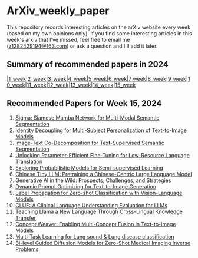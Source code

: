 # ArXiv_weekly_paper
This repository records interesting articles on the arXiv website every week (based on my own opinions only).
If you find some interesting articles in this week's arxiv that I've missed, feel free to email me (z1282429194@163.com) or ask a question and I'll add it later.

## Summary of recommended papers in 2024
<!-- | | | | |
|--------|--------|--------|--------| -->
|[1_week](https://github.com/Fatflower/ArXiv_weekly_paper/blob/main/2024/1_week.md)|[2_week](https://github.com/Fatflower/ArXiv_weekly_paper/blob/main/2024/2_week.md)|[3_week](https://github.com/Fatflower/ArXiv_weekly_paper/blob/main/2024/3_week.md)|[4_week](https://github.com/Fatflower/ArXiv_weekly_paper/blob/main/2024/4_week.md)|[5_week](https://github.com/Fatflower/ArXiv_weekly_paper/blob/main/2024/5_week.md)|[6_week](https://github.com/Fatflower/ArXiv_weekly_paper/blob/main/2024/6_week.md)|[7_week](https://github.com/Fatflower/ArXiv_weekly_paper/blob/main/2024/7_week.md)|[8_week](https://github.com/Fatflower/ArXiv_weekly_paper/blob/main/2024/8_week.md)|[9_week](https://github.com/Fatflower/ArXiv_weekly_paper/blob/main/2024/9_week.md)|[10_week](https://github.com/Fatflower/ArXiv_weekly_paper/blob/main/2024/10_week.md)|[11_week](https://github.com/Fatflower/ArXiv_weekly_paper/blob/main/2024/11_week.md)|[12_week](https://github.com/Fatflower/ArXiv_weekly_paper/blob/main/2024/12_week.md)|[13_week](https://github.com/Fatflower/ArXiv_weekly_paper/blob/main/2024/13_week.md)|[14_week](https://github.com/Fatflower/ArXiv_weekly_paper/blob/main/2024/14_week.md)|[15_week](https://github.com/Fatflower/ArXiv_weekly_paper/blob/main/2024/15_week.md)

<!-- | | | | | -->

## Recommended Papers for Week 15, 2024
1. [Sigma: Siamese Mamba Network for Multi-Modal Semantic Segmentation](https://arxiv.org/abs/2404.04256)
2. [Identity Decoupling for Multi-Subject Personalization of Text-to-Image Models](https://arxiv.org/abs/2404.04243)
3. [Image-Text Co-Decomposition for Text-Supervised Semantic Segmentation](https://arxiv.org/abs/2404.04231)
4. [Unlocking Parameter-Efficient Fine-Tuning for Low-Resource Language Translation](https://arxiv.org/abs/2404.04212)
5. [Exploring Probabilistic Models for Semi-supervised Learning](https://arxiv.org/abs/2404.04199)
6. [Chinese Tiny LLM: Pretraining a Chinese-Centric Large Language Model](https://arxiv.org/abs/2404.04167)
7. [Generative AI in the Wild: Prospects, Challenges, and Strategies](https://arxiv.org/abs/2404.04101)
8. [Dynamic Prompt Optimizing for Text-to-Image Generation](https://arxiv.org/abs/2404.04095)
9. [Label Propagation for Zero-shot Classification with Vision-Language Models](https://arxiv.org/abs/2404.04072)
10. [CLUE: A Clinical Language Understanding Evaluation for LLMs](https://arxiv.org/abs/2404.04067)
11. [Teaching Llama a New Language Through Cross-Lingual Knowledge Transfer](https://arxiv.org/abs/2404.04042)
12. [Concept Weaver: Enabling Multi-Concept Fusion in Text-to-Image Models](https://arxiv.org/abs/2404.03913)
13. [Multi-Task Learning for Lung sound & Lung disease classification](https://arxiv.org/abs/2404.03908)
14. [Bi-level Guided Diffusion Models for Zero-Shot Medical Imaging Inverse Problems](https://arxiv.org/abs/2404.03706)